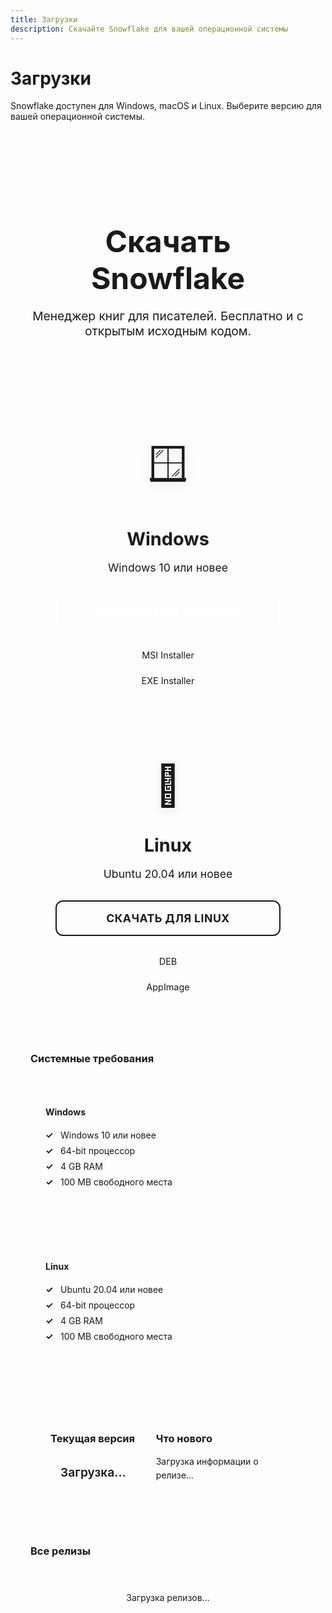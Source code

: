 ```yaml
---
title: Загрузки
description: Скачайте Snowflake для вашей операционной системы
---
```


# Загрузки

Snowflake доступен для Windows, macOS и Linux. Выберите версию для вашей операционной системы.

<div class="downloads-container">
  <div class="download-hero">
    <h2>Скачать Snowflake</h2>
    <p>Менеджер книг для писателей. Бесплатно и с открытым исходным кодом.</p>
  </div>

  <div class="download-buttons">
    <div class="download-card primary">
      <div class="download-icon">🪟</div>
      <h3>Windows</h3>
      <p>Windows 10 или новее</p>
      <div class="download-actions">
        <a href="#" class="btn btn-primary" id="download-windows">
          Скачать для Windows
        </a>
        <div class="download-options">
          <a href="#" class="download-option" data-platform="windows-msi">MSI Installer</a>
          <a href="#" class="download-option" data-platform="windows-exe">EXE Installer</a>
        </div>
      </div>
    </div>
    <!-- <div class="download-card">
      <div class="download-icon">🍎</div>
      <h3>macOS</h3>
      <p>macOS 10.15 или новее</p>
      <div class="download-actions">
        <a href="#" class="btn btn-secondary" id="download-mac">
          Скачать для macOS
        </a>
        <div class="download-options">
          <a href="#" class="download-option" data-platform="mac-dmg">DMG</a>
          <a href="#" class="download-option" data-platform="mac-app">APP</a>
        </div>
      </div>
    </div> -->
    <div class="download-card">
      <div class="download-icon">🐧</div>
      <h3>Linux</h3>
      <p>Ubuntu 20.04 или новее</p>
      <div class="download-actions">
        <a href="#" class="btn btn-secondary" id="download-linux">
          Скачать для Linux
        </a>
        <div class="download-options">
          <a href="#" class="download-option" data-platform="linux-deb">DEB</a>
          <a href="#" class="download-option" data-platform="linux-appimage">AppImage</a>
        </div>
      </div>
    </div>
  </div>

  <div class="system-requirements">
    <h3>Системные требования</h3>
    <div class="requirements-grid">
      <div class="requirement-item">
        <h4>Windows</h4>
        <ul>
          <li>Windows 10 или новее</li>
          <li>64-bit процессор</li>
          <li>4 GB RAM</li>
          <li>100 MB свободного места</li>
        </ul>
      </div>
      <!-- <div class="requirement-item">
        <h4>macOS</h4>
        <ul>
          <li>macOS 10.15 (Catalina) или новее</li>
          <li>Intel или Apple Silicon</li>
          <li>4 GB RAM</li>
          <li>100 MB свободного места</li>
        </ul>
      </div> -->
      <div class="requirement-item">
        <h4>Linux</h4>
        <ul>
          <li>Ubuntu 20.04 или новее</li>
          <li>64-bit процессор</li>
          <li>4 GB RAM</li>
          <li>100 MB свободного места</li>
        </ul>
      </div>
    </div>
  </div>

  <div class="release-info">
    <div class="current-version">
      <h3>Текущая версия</h3>
      <div class="version-badge" id="current-version">
        <span class="version-number">Загрузка...</span>
        <span class="version-date"></span>
      </div>
    </div>
    <div class="release-notes">
      <h3>Что нового</h3>
      <div class="release-content" id="release-notes">
        <p>Загрузка информации о релизе...</p>
      </div>
    </div>
  </div>

  <div class="all-releases">
    <h3>Все релизы</h3>
    <div class="releases-list" id="releases-list">
      <div class="loading">Загрузка релизов...</div>
    </div>
  </div>
</div>

<script>
const GITHUB_API_URL = 'https://api.github.com/repos/ikloster03/snowflake-desktop';

async function fetchLatestRelease() {
  try {
    const response = await fetch(`${GITHUB_API_URL}/releases/latest`);
    if (!response.ok) {
      throw new Error(`HTTP error! status: ${response.status}`);
    }
    const release = await response.json();
    return release;
  } catch (error) {
    console.error('Ошибка при загрузке последнего релиза:', error);
    return null;
  }
}

async function fetchAllReleases() {
  try {
    const response = await fetch(`${GITHUB_API_URL}/releases`);
    if (!response.ok) {
      throw new Error(`HTTP error! status: ${response.status}`);
    }
    const releases = await response.json();
    return releases;
  } catch (error) {
    console.error('Ошибка при загрузке всех релизов:', error);
    return [];
  }
}

function getAssetByPlatform(assets, platform) {
  const platformMap = {
    'windows-msi': /\.msi$/i,
    'windows-exe': /\.exe$/i,
    'mac-dmg': /\.dmg$/i,
    'mac-app': /\.app\.tar\.gz$/i,
    'linux-deb': /\.deb$/i,
    'linux-appimage': /\.AppImage$/i
  };
  
  const pattern = platformMap[platform];
  if (!pattern) return null;
  
  return assets.find(asset => pattern.test(asset.name));
}

function getPrimaryAssetByPlatform(assets, platform) {
  const platformMap = {
    'windows': [/\.msi$/i, /\.exe$/i],
    'mac': [/\.dmg$/i, /\.app\.tar\.gz$/i],
    'linux': [/\.deb$/i, /\.AppImage$/i]
  };
  
  const patterns = platformMap[platform];
  if (!patterns) return null;
  
  for (const pattern of patterns) {
    const asset = assets.find(asset => pattern.test(asset.name));
    if (asset) return asset;
  }
  
  return null;
}

function formatFileSize(bytes) {
  if (bytes === 0) return '0 Bytes';
  const k = 1024;
  const sizes = ['Bytes', 'KB', 'MB', 'GB'];
  const i = Math.floor(Math.log(bytes) / Math.log(k));
  return parseFloat((bytes / Math.pow(k, i)).toFixed(2)) + ' ' + sizes[i];
}

function formatDate(dateString) {
  const date = new Date(dateString);
  return date.toLocaleDateString('ru-RU', {
    year: 'numeric',
    month: 'long',
    day: 'numeric'
  });
}

async function updateDownloadPage() {
  try {
    const latestRelease = await fetchLatestRelease();
    const allReleases = await fetchAllReleases();
    
    if (latestRelease) {
      // Обновляем информацию о текущей версии
      const versionElement = document.getElementById('current-version');
      if (versionElement) {
        versionElement.innerHTML = `
          <span class="version-number">${latestRelease.tag_name}</span>
          <span class="version-date">${formatDate(latestRelease.published_at)}</span>
        `;
      }
      
      // Обновляем заметки о релизе
      const releaseNotesElement = document.getElementById('release-notes');
      if (releaseNotesElement) {
        const releaseBody = latestRelease.body || 'Информация о релизе недоступна';
        releaseNotesElement.innerHTML = `<div class="release-body">${releaseBody}</div>`;
      }
      
      // Обновляем ссылки для скачивания
      const assets = latestRelease.assets || [];
      
      // Основные кнопки загрузки
      const windowsBtn = document.getElementById('download-windows');
      const macBtn = document.getElementById('download-mac');
      const linuxBtn = document.getElementById('download-linux');
      
      const windowsAsset = getPrimaryAssetByPlatform(assets, 'windows');
      const macAsset = getPrimaryAssetByPlatform(assets, 'mac');
      const linuxAsset = getPrimaryAssetByPlatform(assets, 'linux');
      
      if (windowsAsset && windowsBtn) {
        windowsBtn.href = windowsAsset.browser_download_url;
        windowsBtn.style.display = 'inline-block';
      }
      if (macAsset && macBtn) {
        macBtn.href = macAsset.browser_download_url;
        macBtn.style.display = 'inline-block';
      }
      if (linuxAsset && linuxBtn) {
        linuxBtn.href = linuxAsset.browser_download_url;
        linuxBtn.style.display = 'inline-block';
      }
      
      // Дополнительные опции загрузки
      document.querySelectorAll('.download-option').forEach(option => {
        const platform = option.getAttribute('data-platform');
        const asset = getAssetByPlatform(assets, platform);
        if (asset) {
          option.href = asset.browser_download_url;
          option.innerHTML = `${asset.name} (${formatFileSize(asset.size)})`;
          option.style.display = 'block';
        } else {
          option.style.display = 'none';
        }
      });
    }
    
    // Обновляем список всех релизов
    const releasesListElement = document.getElementById('releases-list');
    if (releasesListElement) {
      // Убираем текущий релиз из списка всех релизов
      const filteredReleases = allReleases.filter(release => 
        !latestRelease || release.tag_name !== latestRelease.tag_name
      );
      
      if (filteredReleases.length > 0) {
        releasesListElement.innerHTML = filteredReleases.map(release => `
          <div class="release-item">
            <div class="release-header">
              <h4>${release.tag_name}${release.prerelease ? ' (Pre-release)' : ''}</h4>
              <span class="release-date">${formatDate(release.published_at)}</span>
            </div>
            ${release.body ? `<div class="release-description">${release.body}</div>` : ''}
            <div class="release-assets">
              ${release.assets
                .filter(asset => !asset.name.endsWith('.sig') && asset.name !== 'latest.json')
                .map(asset => `
                  <a href="${asset.browser_download_url}" class="asset-link" download>
                    ${asset.name} (${formatFileSize(asset.size)})
                  </a>
                `).join('')}
            </div>
          </div>
        `).join('');
      } else {
        releasesListElement.innerHTML = '<p>Предыдущие релизы не найдены</p>';
      }
    }
  } catch (error) {
    console.error('Error in updateDownloadPage:', error);
  }
}

// Запуск функции при загрузке страницы
document.addEventListener('DOMContentLoaded', updateDownloadPage);
window.addEventListener('load', updateDownloadPage);

if (document.readyState !== 'loading') {
  updateDownloadPage();
}
</script>

<style>
.downloads-container {
  max-width: 1200px;
  margin: 0 auto;
  padding: 2rem;
}

.download-hero {
  text-align: center;
  padding: 3rem 0;
}

.download-hero h2 {
  font-size: 3rem;
  margin-bottom: 1rem;
  color: var(--vp-c-text-1);
}

.download-hero p {
  font-size: 1.2rem;
  color: var(--vp-c-text-2);
}

.download-buttons {
  display: grid;
  grid-template-columns: repeat(auto-fit, minmax(300px, 1fr));
  gap: 2rem;
  margin: 3rem 0;
}

.download-card {
  background: var(--vp-c-bg-soft);
  border: 1px solid var(--vp-c-divider);
  border-radius: 16px;
  padding: 2.5rem;
  text-align: center;
  transition: all 0.3s ease;
  position: relative;
}

.download-card::before {
  content: '';
  position: absolute;
  top: 0;
  left: 0;
  right: 0;
  bottom: 0;
  background: linear-gradient(135deg, transparent, rgba(var(--vp-c-brand-rgb), 0.05));
  border-radius: 16px;
  opacity: 0;
  transition: opacity 0.3s ease;
}

.download-card:hover::before {
  opacity: 1;
}

.download-card:hover {
  transform: translateY(-6px);
  box-shadow: 0 12px 40px rgba(0, 0, 0, 0.15);
  border-color: var(--vp-c-brand-light);
}

.download-card.primary {
  border-color: var(--vp-c-brand);
  background: linear-gradient(135deg, var(--vp-c-brand-soft), var(--vp-c-brand-softer));
  box-shadow: 0 4px 20px rgba(var(--vp-c-brand-rgb), 0.2);
}

.download-card.primary:hover {
  box-shadow: 0 12px 40px rgba(var(--vp-c-brand-rgb), 0.3);
}

.download-icon {
  font-size: 4rem;
  margin-bottom: 1.5rem;
  filter: drop-shadow(0 4px 8px rgba(0, 0, 0, 0.1));
}

.download-card h3 {
  font-size: 1.8rem;
  margin-bottom: 0.8rem;
  color: var(--vp-c-text-1);
  font-weight: 700;
}

.download-card p {
  color: var(--vp-c-text-2);
  margin-bottom: 2rem;
  font-size: 1.1rem;
}

.download-actions {
  display: flex;
  flex-direction: column;
  gap: 1.5rem;
}

.btn {
  padding: 16px 32px;
  border-radius: 12px;
  text-decoration: none !important;
  font-weight: 700;
  font-size: 1.1rem;
  transition: all 0.3s ease;
  border: 2px solid transparent;
  display: inline-block;
  position: relative;
  text-transform: uppercase;
  letter-spacing: 0.5px;
  color: inherit;
}

.btn:focus,
.btn:active,
.btn:visited {
  text-decoration: none !important;
  color: inherit;
}

.btn-primary {
  background: linear-gradient(135deg, var(--vp-c-brand), var(--vp-c-brand-dark));
  color: white !important;
  border-color: var(--vp-c-brand);
  box-shadow: 0 4px 15px rgba(var(--vp-c-brand-rgb), 0.3);
}

.btn-primary:hover {
  background: linear-gradient(135deg, var(--vp-c-brand-light), var(--vp-c-brand));
  transform: translateY(-3px);
  box-shadow: 0 8px 25px rgba(var(--vp-c-brand-rgb), 0.4);
  color: white !important;
}

.btn-primary:focus,
.btn-primary:active,
.btn-primary:visited {
  color: white !important;
}

.btn-secondary {
  background: linear-gradient(135deg, transparent, rgba(var(--vp-c-brand-rgb), 0.1));
  color: var(--vp-c-brand) !important;
  border-color: var(--vp-c-brand);
  box-shadow: 0 4px 15px rgba(var(--vp-c-brand-rgb), 0.2);
}

.btn-secondary:hover {
  background: linear-gradient(135deg, var(--vp-c-brand-soft), var(--vp-c-brand-lighter));
  transform: translateY(-3px);
  box-shadow: 0 8px 25px rgba(var(--vp-c-brand-rgb), 0.3);
  color: var(--vp-c-brand) !important;
}

.btn-secondary:focus,
.btn-secondary:active,
.btn-secondary:visited {
  color: var(--vp-c-brand) !important;
}

.download-options {
  display: flex;
  flex-direction: column;
  gap: 0.5rem;
}

.download-option {
  color: var(--vp-c-text-2);
  text-decoration: none;
  font-size: 0.9rem;
  padding: 0.5rem;
  border-radius: 4px;
  transition: all 0.3s ease;
}

.download-option:hover {
  background: var(--vp-c-bg-soft);
  color: var(--vp-c-text-1);
}

.release-info {
  display: grid;
  grid-template-columns: 1fr 2fr;
  gap: 2rem;
  margin: 3rem 0;
  padding: 2rem;
  background: var(--vp-c-bg-soft);
  border-radius: 12px;
}

.current-version h3,
.release-notes h3 {
  margin-bottom: 1rem;
  color: var(--vp-c-text-1);
}

.version-badge {
  display: inline-flex;
  flex-direction: column;
  gap: 0.5rem;
  padding: 1rem;
  background: var(--vp-c-brand-soft);
  border-radius: 8px;
  border: 1px solid var(--vp-c-brand);
}

.version-number {
  font-size: 1.2rem;
  font-weight: 600;
  color: var(--vp-c-brand);
}

.version-date {
  font-size: 0.9rem;
  color: var(--vp-c-text-2);
}

.release-content {
  color: var(--vp-c-text-2);
  line-height: 1.6;
}

.release-body {
  white-space: pre-wrap;
}

.all-releases {
  margin: 3rem 0;
}

.all-releases h3 {
  margin-bottom: 1.5rem;
  color: var(--vp-c-text-1);
}

.releases-list {
  display: flex;
  flex-direction: column;
  gap: 1rem;
}

.release-item {
  background: var(--vp-c-bg-soft);
  border: 1px solid var(--vp-c-divider);
  border-radius: 8px;
  padding: 1.5rem;
}

.release-header {
  display: flex;
  justify-content: space-between;
  align-items: center;
  margin-bottom: 1rem;
}

.release-header h4 {
  margin: 0;
  color: var(--vp-c-text-1);
}

.release-date {
  color: var(--vp-c-text-2);
  font-size: 0.9rem;
}

.release-assets {
  display: flex;
  flex-wrap: wrap;
  gap: 1rem;
}

.asset-link {
  color: var(--vp-c-brand);
  text-decoration: none;
  font-size: 0.9rem;
  padding: 0.5rem 1rem;
  border: 1px solid var(--vp-c-brand);
  border-radius: 4px;
  transition: all 0.3s ease;
}

.asset-link:hover {
  background: var(--vp-c-brand-soft);
}

.system-requirements {
  margin: 3rem 0;
}

.system-requirements h3 {
  margin-bottom: 1.5rem;
  color: var(--vp-c-text-1);
}

.requirements-grid {
  display: grid;
  grid-template-columns: repeat(auto-fit, minmax(250px, 1fr));
  gap: 2rem;
}

.requirement-item {
  background: var(--vp-c-bg-soft);
  border: 1px solid var(--vp-c-divider);
  border-radius: 8px;
  padding: 1.5rem;
}

.requirement-item h4 {
  margin-bottom: 1rem;
  color: var(--vp-c-text-1);
}

.requirement-item ul {
  list-style: none;
  padding: 0;
}

.requirement-item li {
  color: var(--vp-c-text-2);
  padding: 0.25rem 0;
  position: relative;
  padding-left: 1.5rem;
}

.requirement-item li:before {
  content: "✓";
  position: absolute;
  left: 0;
  color: var(--vp-c-brand);
  font-weight: bold;
}

.loading {
  text-align: center;
  padding: 2rem;
  color: var(--vp-c-text-2);
}

@media (max-width: 768px) {
  .download-buttons {
    grid-template-columns: 1fr;
  }
  
  .release-info {
    grid-template-columns: 1fr;
  }
  
  .release-header {
    flex-direction: column;
    align-items: flex-start;
    gap: 0.5rem;
  }
  
  .release-assets {
    flex-direction: column;
  }
  
  .requirements-grid {
    grid-template-columns: 1fr;
  }
}
</style> 
